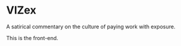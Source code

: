 VIZex
=====

A satirical commentary on the culture of paying work with exposure.

This is the front-end.
